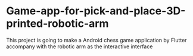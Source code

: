 # Game-app-for-pick-and-place-3D-printed-robotic-arm
This project is going to make a Android chess game application by Flutter accompany with the robotic arm as the interactive interface
